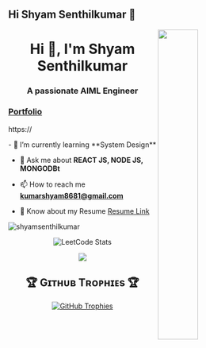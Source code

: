## Hi Shyam Senthilkumar 👋

<!--
**shyamsenthilkumar** is a ✨ _special_ ✨ repository because its `README.md` (this file) appears on your GitHub profile.

Here are some ideas to get you started:

- 🔭 I’m currently working on Full stack
- 🌱 I’m currently learning cybersequrity
- 👯 I’m looking to collaborate on fullstackdevelopment
- 🤔 I’m looking for help with ...
- 💬 Ask me about ...
- 📫 How to reach me: ...
- 😄 Pronouns: ...
- ⚡ Fun fact: ...
-->

<div>
  <img align="right" width="40%" src="https://owlbertsio-resized.s3.amazonaws.com/Popper.psd.full.png">
</div>

<h1 align="center">Hi 👋, I'm Shyam Senthilkumar</h1>
<h3 align="center">A passionate AIML Engineer</h3>
<a href="https://"><h3>Portfolio</h3></a>
<p>https://</p>
- 🌱 I’m currently learning **System Design**

- 💬 Ask me about **REACT JS, NODE JS, MONGODBt**

- 📫 How to reach me **kumarshyam8681@gmail.com**

- 📄 Know about my Resume [Resume Link](https://drive.google.com/file/d/106LFonaHD3YZn_Abe05b8npNmQmrRSuI/view?usp=sharing)

<p align="left">
  <img src="https://komarev.com/ghpvc/?username=shyamsenthilkumar&label=Profile%20views&color=770677&style=for-the-badge&logo=star" alt="shyamsenthilkumar" style="padding-right:20px;" />
</p>
<div style="text-align: center;">
  <img src="https://leetcard.jacoblin.cool/Shyam_Senthilkumar?theme=dark&font=Kosugi%20Maru" alt="LeetCode Stats">
</div>

<p align="center">
  <a href="https://skillicons.dev">
    <img src="https://skillicons.dev/icons?i=git,c,java,js,linkedin,netlify,postman,react,vite,mongodb,vscode" />
  </a>
</p>

<!--Trophies Section-->   
<h2 align="center">🏆 Gɪᴛʜᴜʙ Tʀᴏᴘʜɪᴇs 🏆</h2>
<p align="center">
  <a href="https://github.com/shyamsenthilkumar">
    <picture>
      <source media="(prefers-color-scheme: dark)" srcset="https://github-profile-trophy.vercel.app/?username=shyamsenthilkumar&no-bg=true&row=2&column=6&margin-w=20&margin-h=20&theme=monokai">
      <source media="(prefers-color-scheme: light)" srcset="https://github-profile-trophy.vercel.app/?username=shyamsenthilkumar&no-bg=true&row=2&column=6&margin-w=20&margin-h=20">
      <img alt="GitHub Trophies" src="https://github-profile-trophy.vercel.app/?username=shyamsenthilkumar&no-bg=true&no-frame=true&row=2&column=6&margin-w=20&margin-h=20">
    </picture>
  </a>
</p>
<br />

<!--
<h2 align="center">📊 Gɪᴛʜᴜʙ Sᴛᴀᴛs 📊</h2>

<table width="100%">
  <tr>
    <td width="50%">
      <h3 align="center"><strong>Gɪᴛʜᴜʙ Sᴛᴀᴛs</strong></h3>
      <p align="center">
        <a href="https://github.com/shyamsenthilkumar">
          <img align="center" src="https://github-readme-stats.vercel.app/api?username=shyamsenthilkumar&count_private=true&show_icons=true&theme=nightowl&bg_color=0,000000,441350&title_color=c56a90&text_color=ffffff&rank_icon=github&hide=prs,issues,contribs&show=reviews,prs_merged,prs_merged_percentage" alt="GitHub Stats" />
        </a>
      </p>
    </td>
    <td width="50%">
      <h3 align="center"><strong>Sᴛʀᴇᴀᴋ Sᴛᴀᴛs</strong></h3>
      <p align="center">
        <a href="https://github.com/shyamsenthilkumar">
          <img align="center" src="https://streak-stats.demolab.com?user=shyamsenthilkumar&theme=nightowl&background=0,000000,441350&fire=ffeb95&ring=ffeb95&sideNums=ffffff&sideLabels=ffffff&dates=c56a90&currStreakNum=ffffff" alt="Streak Stats" />
        </a>
      </p>
    </td>
  </tr>
  <tr>
    <td width="50%">
      <h3 align="center"><strong>Lᴀᴛᴇsᴛ Pʀᴏᴊᴇᴄᴛ</strong></h3>
      <p align="center">
        <a href="https://github.com/shyamsenthilkumar/student-management.git">
          <img align="center" width="470" src="https://github-readme-stats.vercel.app/api/pin/?username=shyamsenthilkumar&repo=TalenLens&theme=nightowl&show_owner=true&bg_color=0,000000,441350&title_color=c56a90&text_color=ffffff" alt="TalenLens" />
        </a>
      </p>
    </td>
    <td width="50%">
      <h3 align="center"><strong>Tᴏᴘ Cᴏɴᴛʀɪʙᴜᴛɪᴏɴs</strong></h3>
      <p align="center">
        <a href="https://github.com/student-management">
          <img align="center" width="470" src="https://github-readme-stats.vercel.app/api/pin/?username=shyamsenthilkumar&repo=CryptoWallet&theme=nightowl&show_owner=true&bg_color=0,000000,441350&title_color=c56a90&text_color=ffffff" alt="CryptoWallet" />
        </a>
      </p>
    </td>
</tr>
</table>
<br />
-->
